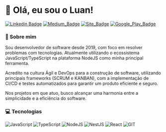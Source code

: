# 👋 Olá, eu sou o Luan! 	

[![Linkedin Badge](https://img.shields.io/badge/-LinkedIn-blue?style=flat-square&logo=Linkedin&logoColor=white&link=https://www.linkedin.com/in/luanfv/)](https://www.linkedin.com/in/luanfv/)
[![Medium_Badge](https://img.shields.io/badge/Medium-12100E?style=flat-square&logo=medium&logoColor=white)](https://medium.com/@luanfv)
[![Site_Badge](https://img.shields.io/badge/website-000000?style=flat-square&logo=About.me&logoColor=white)](https://luanfv-site.vercel.app/)
[![Google_Play_Badge](https://img.shields.io/badge/Google_Play-414141?style=flat-square&logo=google-play&logoColor=white)](https://play.google.com/store/apps/developer?id=luanfv)

### 🙋 Sobre mim
Sou desenvolvedor de software desde 2019, com foco em resolver problemas com tecnologias. Atualmente utilizando o ecossistema JavaScript/TypeScript na plataforma NodeJS como minha principal ferramenta.

Acredito na cultura Ágil e DevOps para a construção de software, utilizando principais frameworks (SCRUM e KANBAN), com a implementação de CI/CD e testes automatizados para garantir um produto eficiente e seguro.

Nos projetos em que atuo, busco alcançar uma harmonia entre a simplicidade e a eficiência do software.

### 💻 Tecnologias 
![JavaScript](https://img.shields.io/badge/JavaScript-323330?style=flat-square&logo=javascript&logoColor=F7DF1E)
![TypeScript](https://img.shields.io/badge/TypeScript-007ACC?style=flat-square&logo=typescript&logoColor=white)
![NodeJS](https://img.shields.io/badge/node.js-6DA55F?style=flat-square&logo=node.js&logoColor=white)
![NestJS](https://img.shields.io/badge/nestjs-%23E0234E.svg?style=flat-square&logo=nestjs&logoColor=white)
![React](https://img.shields.io/badge/React-20232A?style=flat-square&logo=react&logoColor=61DAFB)
![GIT](https://img.shields.io/badge/Git-F05032?style=flat-square&logo=git&logoColor=white)


